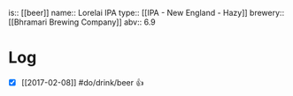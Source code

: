 is:: [[beer]]
name:: Lorelai IPA
type:: [[IPA - New England - Hazy]]
brewery:: [[Bhramari Brewing Company]]
abv:: 6.9

# Log
- [x] [[2017-02-08]] #do/drink/beer 👍

